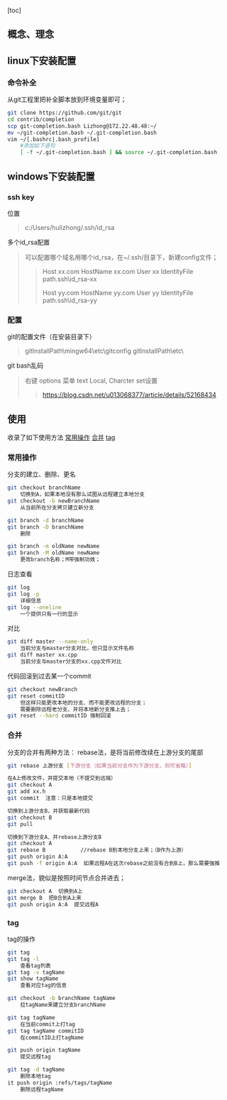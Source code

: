 [toc]


## 概念、理念

## linux下安装配置
### 命令补全
从git工程里把补全脚本放到环境变量即可；
```bash
git clone https://github.com/git/git
cd contrib/completion
scp git-completion.bash Lizhong@172.22.48.48:~/
mv ~/git-completion.bash ~/.git-completion.bash 
vim ~/[.bashrc|.bash_profile]
	#添加如下语句
	[ -f ~/.git-completion.bash ] && source ~/.git-completion.bash
```


## windows下安装配置
### ssh key
位置
> c:/Users/hulizhong/.ssh/id_rsa

多个id_rsa配置
> 可以配置哪个域名用哪个id_rsa，在~/.ssh/目录下，新建config文件；
>> Host xx.com
>> HostName xx.com
>> User xx
>> IdentityFile path\.ssh\id_rsa-xx
>> 
>> Host yy.com
>> HostName yy.com
>> User yy
>> IdentityFile path\.ssh\id_rsa-yy
>

### 配置
git的配置文件（在安装目录下）
> gitInstallPath\mingw64\etc\gitconfig
> gitInstallPath\etc\


git bash乱码
> 右键 options
> 菜单 text
> Local, Charcter set设置
>> https://blog.csdn.net/u013068377/article/details/52168434
> 


## 使用
收录了如下使用方法
[常用操作](#常用操作)
[合并](#合并)
[tag](#tag)
[](#)

### 常用操作
分支的建立、删除、更名
```bash
git checkout branchName
	切换到A，如果本地没有那么试图从远程建立本地分支
git checkout -b newBranchName
	从当前所在分支拷贝建立新分支

git branch -d branchName
git branch -D branchName
	删除

git branch -m oldName newName
git branch -M oldName newName
	更改branch名称；M带强制功效；
```

日志查看
```bash
git log 
git log -p
	详细信息
git log --oneline
	一个提供只有一行的显示
```

对比
```bash
git diff master --name-only
	当前分支与master分支对比，但只显示文件名称
git diff master xx.cpp
	当前分支与master分支的xx.cpp文件对比
```

代码回滚到过去某一个commit
```bash
git checkout newBranch
git reset commitID  
	但这样只能更改本地的分支、而不能更改远程的分支；
	需要删除远程老分支、并将本地新分支推上去；
git reset --hard commitID 强制回滚
```

### 合并
分支的合并有两种方法：
rebase法，是将当前修改续在上游分支的尾部
```bash
git rebase 上游分支 [下游分支（如果当前分支作为下游分支，则可省略）]

在A上修改文件，并提交本地（不提交到远端）
git checkout A
git add xx.h
git commit  注意：只是本地提交

切换到上游分支B，并获取最新代码
git checkout B
git pull

切换到下游分支A、并rebase上游分支B
git checkout A
git rebase B           //rebase B到本地分支上来；（B作为上游）
git push origin A:A
git push -f origin A:A  如果远程A在这次rebase之前没有合到B上，那么需要强推
```

merge法，貌似是按照时间节点合并进去；
```bash
git checkout A  切换到A上
git merge B  把B合到A上来
git push origin A:A  提交远程A
```

### tag
tag的操作
```bash
git tag
git tag -l
	查看tag列表
git tag -v tagName
git show tagName
	查看对应tag的信息

git checkout -b branchName tagName
	拉tagName来建立分支branchName

git tag tagName
	在当前commit上打tag
git tag tagName commitID
	在commitID上打tagName

git push origin tagName
	提交远程tag

git tag -d tagName
	删除本地tag
it push origin :refs/tags/tagName
	删除远程tagName
```

